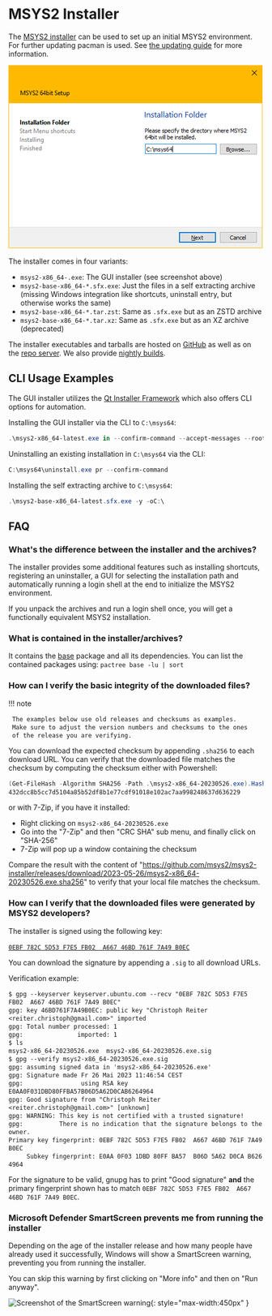 # MSYS2 Installer

The [MSYS2 installer](https://github.com/msys2/msys2-installer) can be used to
set up an initial MSYS2 environment. For further updating pacman is used. See
[the updating guide](./updating.md) for more information.

![screenshot](installer.png)

The installer comes in four variants:

* `msys2-x86_64-.exe`: The GUI installer (see screenshot above)
* `msys2-base-x86_64-*.sfx.exe`: Just the files in a self extracting archive (missing Windows integration like shortcuts, uninstall entry, but otherwise works the same)
* `msys2-base-x86_64-*.tar.zst`: Same as `.sfx.exe` but as an ZSTD archive
* `msys2-base-x86_64-*.tar.xz`: Same as `.sfx.exe` but as an XZ archive (deprecated)

The installer executables and tarballs are hosted on
[GitHub](https://github.com/msys2/msys2-installer/releases) as well as on the
[repo server](https://repo.msys2.org/distrib). We also provide [nightly
builds](https://github.com/msys2/msys2-installer/releases/tag/nightly-x86_64).

## CLI Usage Examples

The GUI installer utilizes the [Qt Installer
Framework](https://doc.qt.io/qtinstallerframework/) which also offers CLI
options for automation.

Installing the GUI installer via the CLI to `C:\msys64`:

```powershell
.\msys2-x86_64-latest.exe in --confirm-command --accept-messages --root C:/msys64
```

Uninstalling an existing installation in `C:\msys64` via the CLI:

```powershell
C:\msys64\uninstall.exe pr --confirm-command
```

Installing the self extracting archive to `C:\msys64`:

```powershell
.\msys2-base-x86_64-latest.sfx.exe -y -oC:\
```

## FAQ

### What's the difference between the installer and the archives?

The installer provides some additional features such as installing shortcuts, registering an uninstaller, a GUI for selecting the installation path and automatically running a login shell at the end to initialize the MSYS2 environment.

If you unpack the archives and run a login shell once, you will get a functionally equivalent MSYS2 installation.

### What is contained in the installer/archives?

It contains the [base](https://packages.msys2.org/package/base) package and all its dependencies. You can list the contained packages using: `pactree base -lu | sort`

### How can I verify the basic integrity of the downloaded files?

!!! note

     The examples below use old releases and checksums as examples.
     Make sure to adjust the version numbers and checksums to the ones
     of the release you are verifying.

You can download the expected checksum by appending `.sha256` to each download URL. You can verify that the downloaded file matches the checksum by computing the checksum either with Powershell:

```powershell
(Get-FileHash -Algorithm SHA256 -Path .\msys2-x86_64-20230526.exe).Hash.toLower()
432dcc8b5cc7d5104a85b52df8b1e77cdf91018e102ac7aa998248637d636229
```

or with 7-Zip, if you have it installed:

* Right clicking on `msys2-x86_64-20230526.exe`
* Go into the "7-Zip" and then "CRC SHA" sub menu, and finally click on "SHA-256"
* 7-Zip will pop up a window containing the checksum

Compare the result with the content of "https://github.com/msys2/msys2-installer/releases/download/2023-05-26/msys2-x86_64-20230526.exe.sha256" to verify that your local file matches the checksum.

### How can I verify that the downloaded files were generated by MSYS2 developers?

The installer is signed using the following key:

[`0EBF 782C 5D53 F7E5 FB02  A667 46BD 761F 7A49 B0EC`](http://keyserver.ubuntu.com/pks/lookup?search=0x0ebf782c5d53f7e5fb02a66746bd761f7a49b0ec&fingerprint=on&op=vindex)

You can download the signature by appending a `.sig` to all download URLs.

Verification example:

```console
$ gpg --keyserver keyserver.ubuntu.com --recv "0EBF 782C 5D53 F7E5 FB02  A667 46BD 761F 7A49 B0EC"
gpg: key 46BD761F7A49B0EC: public key "Christoph Reiter <reiter.christoph@gmail.com>" imported
gpg: Total number processed: 1
gpg:               imported: 1
$ ls
msys2-x86_64-20230526.exe  msys2-x86_64-20230526.exe.sig
$ gpg --verify msys2-x86_64-20230526.exe.sig
gpg: assuming signed data in 'msys2-x86_64-20230526.exe'
gpg: Signature made Fr 26 Mai 2023 11:46:54 CEST
gpg:                using RSA key E0AA0F031DBD80FFBA57B06D5A62D0CAB6264964
gpg: Good signature from "Christoph Reiter <reiter.christoph@gmail.com>" [unknown]
gpg: WARNING: This key is not certified with a trusted signature!
gpg:          There is no indication that the signature belongs to the owner.
Primary key fingerprint: 0EBF 782C 5D53 F7E5 FB02  A667 46BD 761F 7A49 B0EC
     Subkey fingerprint: E0AA 0F03 1DBD 80FF BA57  B06D 5A62 D0CA B626 4964
```

For the signature to be valid, gnupg has to print "Good signature" **and** the primary fingerprint shown has to match `0EBF 782C 5D53 F7E5 FB02  A667 46BD 761F 7A49 B0EC`.

### Microsoft Defender SmartScreen prevents me from running the installer

Depending on the age of the installer release and how many people have already
used it successfully, Windows will show a SmartScreen warning, preventing you
from running the installer.

You can skip this warning by first clicking on "More info" and then on "Run
anyway".

![Screenshot of the SmartScreen warning](installer_smartscreen.png){: style="max-width:450px" }
